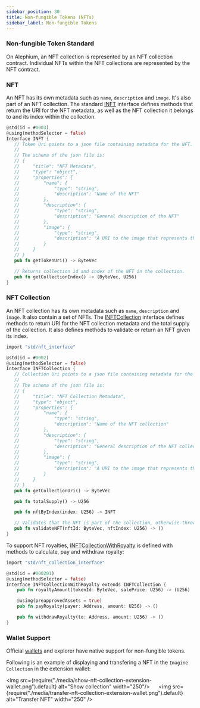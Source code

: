 ```yaml
---
sidebar_position: 30
title: Non-fungible Tokens (NFTs)
sidebar_label: Non-fungible Tokens
---
```


### Non-fungible Token Standard

On Alephium, an NFT collection is represented by an NFT collection
contract. Individual NFTs within the NFT collections are represented
by the NFT contract.

### NFT

An NFT has its own metadata such as `name`, `description` and
`image`. It's also part of an NFT collection. The standard
[INFT](https://github.com/alephium/alephium-web3/blob/master/packages/web3/std/nft_interface.ral)
interface defines methods that return the URI for the NFT metadata, as
well as the NFT collection it belongs to and its index within the
collection.

```rust
@std(id = #0003)
@using(methodSelector = false)
Interface INFT {
   // Token Uri points to a json file containing metadata for the NFT.
   //
   // The schema of the json file is:
   // {
   //     "title": "NFT Metadata",
   //     "type": "object",
   //     "properties": {
   //         "name": {
   //             "type": "string",
   //             "description": "Name of the NFT"
   //         },
   //         "description": {
   //             "type": "string",
   //             "description": "General description of the NFT"
   //         },
   //         "image": {
   //             "type": "string",
   //             "description": "A URI to the image that represents the NFT"
   //         }
   //     }
   // }
   pub fn getTokenUri() -> ByteVec

   // Returns collection id and index of the NFT in the collection.
   pub fn getCollectionIndex() -> (ByteVec, U256)
}
```

### NFT Collection

An NFT collection has its own metadata such as `name`, `description`
and `image`. It also contain a set of NFTs. The
[INFTCollection](https://github.com/alephium/alephium-web3/blob/master/packages/web3/std/nft_collection_interface.ral)
interface defines methods to return URI for the NFT collection
metadata and the total supply of the collection. It also defines
methods to validate or return an NFT given its index.

```rust
import "std/nft_interface"

@std(id = #0002)
@using(methodSelector = false)
Interface INFTCollection {
   // Collection Uri points to a json file containing metadata for the NFT collection.
   //
   // The schema of the json file is:
   // {
   //     "title": "NFT Collection Metadata",
   //     "type": "object",
   //     "properties": {
   //         "name": {
   //             "type": "string",
   //             "description": "Name of the NFT collection"
   //         },
   //         "description": {
   //             "type": "string",
   //             "description": "General description of the NFT collection"
   //         },
   //         "image": {
   //             "type": "string",
   //             "description": "A URI to the image that represents the NFT collection"
   //         }
   //     }
   // }
   pub fn getCollectionUri() -> ByteVec

   pub fn totalSupply() -> U256

   pub fn nftByIndex(index: U256) -> INFT

   // Validates that the NFT is part of the collection, otherwise throws exception.
   pub fn validateNFT(nftId: ByteVec, nftIndex: U256) -> ()
}
```

To support NFT royalties,
[INFTCollectionWithRoyalty](https://github.com/alephium/alephium-web3/blob/master/packages/web3/std/nft_collection_with_royalty_interface.ral)
is defined with methods to calculate, pay and withdraw royalty:

```rust
import "std/nft_collection_interface"

@std(id = #000201)
@using(methodSelector = false)
Interface INFTCollectionWithRoyalty extends INFTCollection {
    pub fn royaltyAmount(tokenId: ByteVec, salePrice: U256) -> (U256)

    @using(preapprovedAssets = true)
    pub fn payRoyalty(payer: Address, amount: U256) -> ()

    pub fn withdrawRoyalty(to: Address, amount: U256) -> ()
}
```

### Wallet Support

Official [wallets](/wallet) and explorer have native support for
non-fungible tokens.

Following is an example of displaying and transfering a NFT in the
`Imagine Collection` in the extension wallet:

<img
src={require("./media/show-nft-collection-extension-wallet.png").default} alt="Show collection" width="250"/>
&nbsp;&nbsp;&nbsp;&nbsp;
<img src={require("./media/transfer-nft-collection-extension-wallet.png").default} alt="Transfer NFT" width="250" />

